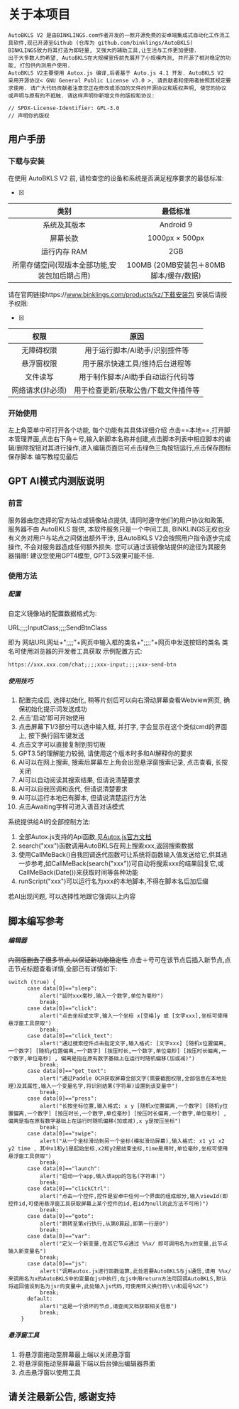 # 关于本项目

    AutoBKLS V2 是由BINKLINGS.com作者开发的一款开源免费的安卓端集成式自动化工作流工具软件,现已开源至Github (仓库为 github.com/binklings/AutoBKLS)
    BINKLINGS致力将其打造为即轻量, 又强大的辅助工具,让生活与工作更加便捷.
    出于大多数人的希望, AutoBKLS在大规模宣传前先展开了小规模内测, 并开源了相对稳定的功能, 打包供内测用户使用.
    AutoBKLS V2主要使用 Autox.js 编译,后者基于 Auto.js 4.1 开发. AutoBKLS V2 采用开源协议< GNU General Public License v3.0 >, 请贡献者和使用者按照其规定要求使用. 请广大代码贡献者注意您正在修改或添加的文件的开源协议和版权声明, 使您的协议或声明与原有的不抵触. 请这样声明你新增文件的版权和协议: 

```
// SPDX-License-Identifier: GPL-3.0
// 声明你的版权
```

用户手册
---

### 下载与安装
在使用 AutoBKLS V2 前, 请检查您的设备和系统是否满足程序要求的最低标准: 

- [x] 
|类别|最低标准|
|:---:|:---:|
|系统及其版本|Android 9|
|屏幕长款|1000px × 500px|
|运行内存 RAM|2GB|
|所需存储空间(现版本全部功能,安装包加后期占用)|100MB (20MB安装包＋80MB脚本/缓存/数据)|

请在官网链接https://www.binklings.com/products/kz/下载安装包
安装后请授予权限:

- [x] 
|权限|原因|
|:---:|:---:|
|无障碍权限|用于运行脚本/AI助手/识别控件等|
|悬浮窗权限|用于展示快速工具/维持后台进程等|
|文件读写|用于制作脚本/AI助手自动运行代码等|
|网络请求(非必须)|用于检查更新/获取公告/下载文件插件等|

### 开始使用
左上角菜单中可打开各个功能, 每个功能有其具体详细介绍
点击==本地==,打开脚本管理界面,点击右下角＋号,输入新脚本名称并创建,点击脚本列表中相应脚本的编辑/删除按钮对其进行操作,进入编辑页面后可点击绿色三角按钮运行,点击保存图标保存脚本
编写教程见最后

GPT AI模式内测版说明
---

### 前言
服务器由您选择的官方站点或镜像站点提供, 请同时遵守他们的用户协议和政策, 服务器不由 AutoBKLS 提供, 本软件服务只是一个中间工具, BINKLINGS无权也没有义务对用户与站点之间做出额外干涉, 且AutoBKLS V2会按照用户指令逐步完成操作, 不会对服务器造成任何额外损失. 您可以通过该镜像站提供的途径为其服务器捐赠! 建议您使用GPT4模型, GPT3.5效果可能不佳.

### 使用方法

##### 配置
自定义镜像站的配置数据格式为: 


URL;;;;InputClass;;;;SendBtnClass

即为 网站URL网址+";;;;"+网页中输入框的类名+";;;;"+网页中发送按钮的类名
类名可使用浏览器的开发者工具获取
示例配置方式:

```
https://xxx.xxx.com/chat;;;;xxx-input;;;;xxx-send-btn
```

##### 使用技巧

1. 配置完成后, 选择初始化, 稍等片刻后可以向右滑动屏幕查看Webview网页, 确保初始化提示词发送成功
2. 点击'启动'即可开始使用
3. 点击屏幕下1/3部分可以选中输入框, 并打字, 字会显示在这个类似cmd的界面上, 按下换行回车键发送
4. 点击文字可以直接复制到剪切板
5. GPT3.5的理解能力较弱, 请使用这个版本时多和AI解释你的要求
6. AI可以在网上搜索, 搜索后屏幕左上角会出现悬浮窗搜索记录, 点击查看, 长按关闭
7. AI可以自动阅读其搜索结果, 但请说清楚要求
8. AI可以自我回调和迭代, 但请说清楚要求
9. AI可以运行本地已有脚本, 但请说清楚运行方法
10. 点击Awaiting字样可进入语音对话模式

系统提供给AI的全部控制方法:

1. 全部Autox.js支持的Api函数,见[Autox.js官方文档](http://doc.autoxjs.com/#/)
2. search("xxx")函数调用AutoBKLS在网上搜索xxx,返回搜索数据
3. 使用CallMeBack()自我回调迭代函数可让系统将函数输入值发送给它,供其进一步参考,如CallMeBack(search("xxx"))可自动将搜索xxx的结果回复它,或CallMeBack(Date())来获取时间等各种功能
4. runScript("xxx")可以运行名为xxx的本地脚本,不得在脚本名后加后缀

若AI出现问题, 可以选择性地跟它强调以上内容

脚本编写参考
---
##### 编辑器

~~内测版删去了很多节点,以保证新功能稳定性~~
点击＋号可在该节点后插入新节点,点击节点标题查看详情,全部已有详情如下:

```
switch (true) {
      case data[0]=="sleep":
          alert("延时xxx毫秒,输入一个数字,单位为毫秒")
          break;
      case data[0]=="click":
          alert("点击坐标或文字,输入一个坐标 x[空格]y 或 [文字xxx],坐标可使用悬浮窗工具获取")
          break;
      case data[0]=="click_text":
          alert("通过搜索控件点击指定文字,输入格式: [文字xxx] [随机x位置偏离,一个数字] [随机y位置偏离,一个数字] [按压时长,一个数字,单位毫秒] [按压时长偏离,一个数字,单位毫秒] , 偏离是指在原有数字基础上在运行时随机偏移(加或减)")
          break;
      case data[0]=="get_text":
          alert("通过Paddle OCR获取屏幕全部文字(需要截图权限,全部信息在本地处理)及其属性,输入一个变量名字,将识别结果(字符串)设置到该变量中")
          break;
      case data[0]=="press":
          alert("长按坐标位置,输入格式: x y [随机x位置偏离,一个数字] [随机y位置偏离,一个数字] [按压时长,一个数字,单位毫秒] [按压时长偏离,一个数字,单位毫秒] , 偏离是指在原有数字基础上在运行时随机偏移(加或减),x y是按压坐标")
          break;
      case data[0]=="swipe":
          alert("从一个坐标滑动到另一个坐标(模拟滑动屏幕),输入格式: x1 y1 x2 y2 time , 其中x1和y1是起始坐标,x2和y2是结束坐标,time是用时,单位毫秒,坐标可使用悬浮窗工具获取")
          break;
      case data[0]=="launch":
          alert("启动一个app,输入该app的包名(字符串)")
          break;
      case data[0]=="clickCtrl":
          alert("点击一个控件,控件是安卓中任何一个界面的组成部分,输入viewId(即控件id,可使用悬浮窗工具获取屏幕上某个控件的id,若id为null则此方法不可用)")
          break;
      case data[0]=="goto":
          alert("跳转至第x行执行,从第0算起,即第一行是0")
          break;
      case data[0]=="var":
          alert("定义一个新变量,在其它节点通过 %%x/ 即可调用名为x的变量,此节点输入新变量名")
          break;
      case data[0]=="js":
          alert("调用autox.js进行函数运算,此处若要AutoBKLS与js通信,请用 %%x/ 来调用名为x的AutoBKLS中的变量在js中执行,在js中用return方法可回调AutoBKLS,默认将返回值设到名为jsr的变量中,此处输入js代码,可使用转义换行符\\n和逗号%2C")
          break;
      default:
          alert("这是一个损坏的节点,请查阅文档获取相关信息")
          break;
    }
```

##### 悬浮窗工具

1. 将悬浮窗拖动至屏幕最上端以关闭悬浮窗
2. 将悬浮窗拖动至屏幕最下端以后台弹出编辑器界面
3. 点击悬浮窗以使用工具

## 请关注最新公告, 感谢支持
